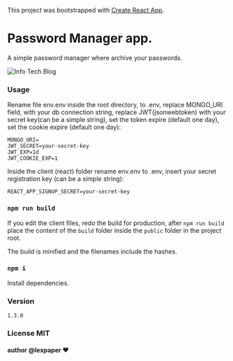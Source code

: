 This project was bootstrapped with [Create React App](https://github.com/facebook/create-react-app).

# Password Manager app.
A simple password manager where archive your passwords.

![Info Tech Blog](/client/public/passman.gif)

### Usage
Rename file env.env inside the root directory, to .env, replace MONGO_URI field, with your db connection string, replace JWT(jsonwebtoken) with your secret key(can be a simple string), set the token expire (default one day), set the cookie expire (default one day):

```
MONGO_URI=
JWT_SECRET=your-secret-key
JWT_EXP=1d
JWT_COOKIE_EXP=1
```

Inside the client (react) folder rename env.env to .env, insert your secret registration key (can be a simple string):
```
REACT_APP_SIGNUP_SECRET=your-secret-key
```

### `npm run build`
If you edit the client files, redo the build for production,
after `npm run build` place the content of the `build` folder inside the `public` folder in the project root.

The build is minified and the filenames include the hashes.<br />

### `npm i`
Install dependencies.

### Version
`1.3.0`

### License MIT

#### author @lexpaper ❤️